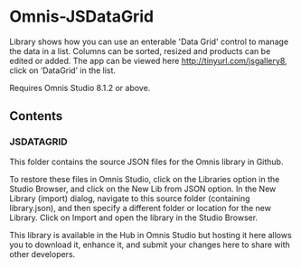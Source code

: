 # Omnis-JSDataGrid
Library shows how you can use an enterable 'Data Grid' control to manage the data in a list. Columns can be sorted, resized and products can be edited or added. The app can be viewed here http://tinyurl.com/jsgallery8, click on ‘DataGrid’ in the list.

Requires Omnis Studio 8.1.2 or above.

## Contents
### JSDATAGRID
This folder contains the source JSON files for the Omnis library in Github. 

To restore these files in Omnis Studio, click on the Libraries option in the Studio Browser, and click on the New Lib from JSON option. In the New Library (import) dialog, navigate to this source folder (containing library.json), and then specify a different folder or location for the new Library. Click on Import and open the library in the Studio Browser. 

This library is available in the Hub in Omnis Studio but hosting it here allows you to download it, enhance it, and submit your changes here to share with other developers. 

